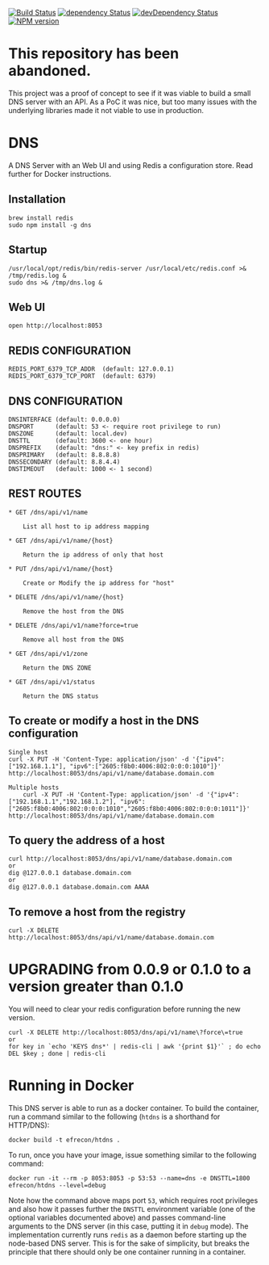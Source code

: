 [![Build Status](https://travis-ci.org/hbouvier/dns.png)](https://travis-ci.org/hbouvier/dns)
[![dependency Status](https://david-dm.org/hbouvier/dns/status.png?theme=shields.io)](https://david-dm.org/hbouvier/dns#info=dependencies)
[![devDependency Status](https://david-dm.org/hbouvier/dns/dev-status.png?theme=shields.io)](https://david-dm.org/hbouvier/dns#info=devDependencies)
[![NPM version](https://badge.fury.io/js/dns.png)](http://badge.fury.io/js/dns)

# This repository has been abandoned.

This project was a proof of concept to see if it was viable to build a small DNS server with an API. As a PoC it was nice, but too many issues with the underlying libraries made it not viable to use in production.


DNS
===

A DNS Server with an Web UI and using Redis a configuration store. Read further
for Docker instructions.

## Installation

	brew install redis
	sudo npm install -g dns

## Startup

	/usr/local/opt/redis/bin/redis-server /usr/local/etc/redis.conf >& /tmp/redis.log &
	sudo dns >& /tmp/dns.log &

## Web UI

	open http://localhost:8053

## REDIS CONFIGURATION

    REDIS_PORT_6379_TCP_ADDR  (default: 127.0.0.1)
    REDIS_PORT_6379_TCP_PORT  (default: 6379)

## DNS CONFIGURATION

    DNSINTERFACE (default: 0.0.0.0)
    DNSPORT      (default: 53 <- require root privilege to run)
    DNSZONE      (default: local.dev)
    DNSTTL       (default: 3600 <- one hour)
    DNSPREFIX    (default: "dns:" <- key prefix in redis)
    DNSPRIMARY   (default: 8.8.8.8)
    DNSSECONDARY (default: 8.8.4.4)
    DNSTIMEOUT   (default: 1000 <- 1 second)

## REST ROUTES

	* GET /dns/api/v1/name

		List all host to ip address mapping

	* GET /dns/api/v1/name/{host}

		Return the ip address of only that host

	* PUT /dns/api/v1/name/{host}

		Create or Modify the ip address for "host"

	* DELETE /dns/api/v1/name/{host}

		Remove the host from the DNS

	* DELETE /dns/api/v1/name?force=true

		Remove all host from the DNS

	* GET /dns/api/v1/zone

		Return the DNS ZONE

	* GET /dns/api/v1/status

		Return the DNS status


## To create or modify a host in the DNS configuration

    Single host
	curl -X PUT -H 'Content-Type: application/json' -d '{"ipv4":["192.168.1.1"], "ipv6":["2605:f8b0:4006:802:0:0:0:1010"]}' http://localhost:8053/dns/api/v1/name/database.domain.com
	
    Multiple hosts
        curl -X PUT -H 'Content-Type: application/json' -d '{"ipv4":["192.168.1.1","192.168.1.2"], "ipv6":["2605:f8b0:4006:802:0:0:0:1010","2605:f8b0:4006:802:0:0:0:1011"]}' http://localhost:8053/dns/api/v1/name/database.domain.com

## To query the address of a host

	curl http://localhost:8053/dns/api/v1/name/database.domain.com
	or
	dig @127.0.0.1 database.domain.com
	or
	dig @127.0.0.1 database.domain.com AAAA

## To remove a host from the registry

	curl -X DELETE http://localhost:8053/dns/api/v1/name/database.domain.com

# UPGRADING from 0.0.9 or 0.1.0 to a version greater than 0.1.0

You will need to clear your redis configuration before running the new version.

    curl -X DELETE http://localhost:8053/dns/api/v1/name\?force\=true
    or
    for key in `echo 'KEYS dns*' | redis-cli | awk '{print $1}'` ; do echo DEL $key ; done | redis-cli

# Running in Docker

This DNS server is able to run as a docker container. To build the container,
run a command similar to the following (`htdns` is a shorthand for HTTP/DNS):

    docker build -t efrecon/htdns .
    
To run, once you have your image, issue something similar to the following command:

    docker run -it --rm -p 8053:8053 -p 53:53 --name=dns -e DNSTTL=1800 efrecon/htdns --level=debug
    
Note how the command above maps port `53`, which requires root privileges and
also how it passes further the `DNSTTL` environment variable (one of the
optional variables documented above) and passes command-line arguments to the
DNS server (in this case, putting it in `debug` mode). The implementation
currently runs `redis` as a daemon before starting up the node-based DNS server.
This is for the sake of simplicity, but breaks the principle that there should
only be one container running in a container.